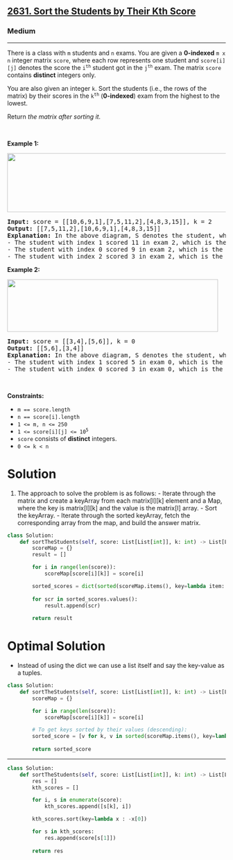 <h2><a href="https://leetcode.com/problems/sort-the-students-by-their-kth-score">2631. Sort the Students by Their Kth Score</a></h2><h3>Medium</h3><hr><p>There is a class with <code>m</code> students and <code>n</code> exams. You are given a <strong>0-indexed</strong> <code>m x n</code> integer matrix <code>score</code>, where each row represents one student and <code>score[i][j]</code> denotes the score the <code>i<sup>th</sup></code> student got in the <code>j<sup>th</sup></code> exam. The matrix <code>score</code> contains <strong>distinct</strong> integers only.</p>

<p>You are also given an integer <code>k</code>. Sort the students (i.e., the rows of the matrix) by their scores in the <code>k<sup>th</sup></code>&nbsp;(<strong>0-indexed</strong>) exam from the highest to the lowest.</p>

<p>Return <em>the matrix after sorting it.</em></p>

<p>&nbsp;</p>
<p><strong class="example">Example 1:</strong></p>
<img alt="" src="https://assets.leetcode.com/uploads/2022/11/30/example1.png" style="width: 600px; height: 136px;" />
<pre>
<strong>Input:</strong> score = [[10,6,9,1],[7,5,11,2],[4,8,3,15]], k = 2
<strong>Output:</strong> [[7,5,11,2],[10,6,9,1],[4,8,3,15]]
<strong>Explanation:</strong> In the above diagram, S denotes the student, while E denotes the exam.
- The student with index 1 scored 11 in exam 2, which is the highest score, so they got first place.
- The student with index 0 scored 9 in exam 2, which is the second highest score, so they got second place.
- The student with index 2 scored 3 in exam 2, which is the lowest score, so they got third place.
</pre>

<p><strong class="example">Example 2:</strong></p>
<img alt="" src="https://assets.leetcode.com/uploads/2022/11/30/example2.png" style="width: 486px; height: 121px;" />
<pre>
<strong>Input:</strong> score = [[3,4],[5,6]], k = 0
<strong>Output:</strong> [[5,6],[3,4]]
<strong>Explanation:</strong> In the above diagram, S denotes the student, while E denotes the exam.
- The student with index 1 scored 5 in exam 0, which is the highest score, so they got first place.
- The student with index 0 scored 3 in exam 0, which is the lowest score, so they got second place.
</pre>

<p>&nbsp;</p>
<p><strong>Constraints:</strong></p>

<ul>
	<li><code>m == score.length</code></li>
	<li><code>n == score[i].length</code></li>
	<li><code>1 &lt;= m, n &lt;= 250</code></li>
	<li><code>1 &lt;= score[i][j] &lt;= 10<sup>5</sup></code></li>
	<li><code>score</code> consists of <strong>distinct</strong> integers.</li>
	<li><code>0 &lt;= k &lt; n</code></li>
</ul>

# Solution

1. The approach to solve the problem is as follows:
					-  Iterate through the matrix and create a keyArray from each matrix[I][k] element and a Map, where the key is matrix[I][k] and the value is the matrix[I] array.
					-  Sort the keyArray.
					-  Iterate through the sorted keyArray, fetch the corresponding array from the map, and build the answer matrix.

```python
class Solution:
    def sortTheStudents(self, score: List[List[int]], k: int) -> List[List[int]]:
        scoreMap = {}
        result = []

        for i in range(len(score)):
            scoreMap[score[i][k]] = score[i]

        sorted_scores = dict(sorted(scoreMap.items(), key=lambda item: item[0], reverse=True))
        
        for scr in sorted_scores.values():
            result.append(scr)
        
        return result
```

# Optimal Solution
* Instead of using the dict we can use a list itself and say the key-value as a tuples. 

```python
class Solution:
    def sortTheStudents(self, score: List[List[int]], k: int) -> List[List[int]]:
        scoreMap = {}

        for i in range(len(score)):
            scoreMap[score[i][k]] = score[i]

        # To get keys sorted by their values (descending):
        sorted_score = [v for k, v in sorted(scoreMap.items(), key=lambda item: item[0], reverse=True)]
       
        return sorted_score
```

-----------
```python
class Solution:
    def sortTheStudents(self, score: List[List[int]], k: int) -> List[List[int]]:
        res = []
        kth_scores = []

        for i, s in enumerate(score):
            kth_scores.append([s[k], i])

        kth_scores.sort(key=lambda x : -x[0])

        for s in kth_scores:
            res.append(score[s[1]])
            
        return res
```
